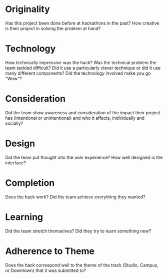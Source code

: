 # Originality
Has this project been done before at hackathons in the past? How creative is their project in solving the problem at hand?
# Technology
How technically impressive was the hack? Was the technical problem the team tackled difficult? Did it use a particularly clever technique or did it use many different components? Did the technology involved make you go "Wow"?
# Consideration
Did the team show awareness and consideration of the impact their project has (intentional or unintentional) and who it affects, individually and socially?
# Design
Did the team put thought into the user experience? How well designed is the interface?
# Completion
Does the hack work? Did the team achieve everything they wanted?
# Learning
Did the team stretch themselves? Did they try to learn something new?
# Adherence to Theme
Does the hack correspond well to the theme of the track (Studio, Campus, or Downtown) that it was submitted to?
